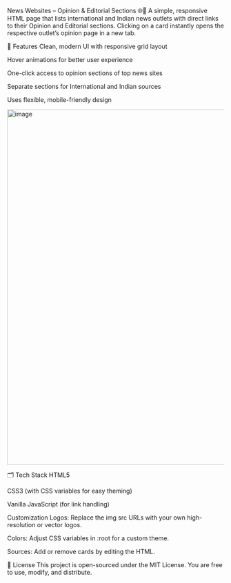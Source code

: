 News Websites – Opinion & Editorial Sections 🌐📰
A simple, responsive HTML page that lists international and Indian news outlets with direct links to their Opinion and Editorial sections.
Clicking on a card instantly opens the respective outlet’s opinion page in a new tab.

📌 Features
Clean, modern UI with responsive grid layout

Hover animations for better user experience

One-click access to opinion sections of top news sites

Separate sections for International and Indian sources

Uses flexible, mobile-friendly design

<img width="976" height="825" alt="image" src="https://github.com/user-attachments/assets/0a394700-a56f-4093-b8c8-5a0dd5d445d7" />

🗂️ Tech Stack
HTML5

CSS3 (with CSS variables for easy theming)

Vanilla JavaScript (for link handling)

 Customization
Logos: Replace the img src URLs with your own high-resolution or vector logos.

Colors: Adjust CSS variables in :root for a custom theme.

Sources: Add or remove cards by editing the HTML.

📜 License
This project is open-sourced under the MIT License. You are free to use, modify, and distribute.
